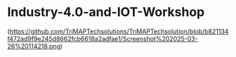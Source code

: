 # Industry-4.0-and-IOT-Workshop
(https://github.com/TriMAPTechsolutions/TriMAPTechsolution/blob/b821134f472ad9f9e245d8662fcb6618a2adfae1/Screenshot%202025-03-26%20114218.png)
